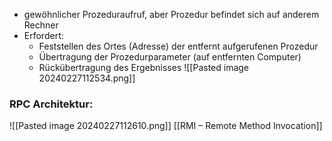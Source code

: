 - gewöhnlicher Prozeduraufruf, aber Prozedur befindet sich auf anderem Rechner
- Erfordert:
	- Feststellen des Ortes (Adresse) der entfernt aufgerufenen Prozedur
	- Übertragung der Prozedurparameter (auf entfernten Computer)
	- Rückübertragung des Ergebnisses
![[Pasted image 20240227112534.png]]
### RPC Architektur:
![[Pasted image 20240227112610.png]]
[[RMI – Remote Method Invocation]]